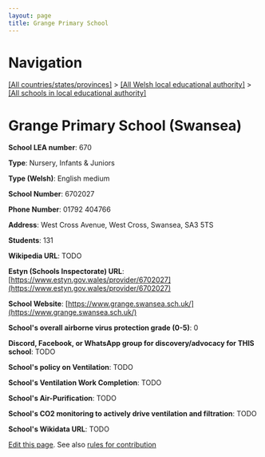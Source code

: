 ```yaml
---
layout: page
title: Grange Primary School
---
```

# Navigation

[[All countries/states/provinces]](../../..) > [[All Welsh local educational authority]](../..) > [[All schools in local educational authority]](..)

# Grange Primary School (Swansea)

**School LEA number**: 670

**Type**: Nursery, Infants & Juniors

**Type (Welsh)**: English medium

**School Number**: 6702027

**Phone Number**: 01792 404766

**Address**: West Cross Avenue, West Cross, Swansea, SA3 5TS

**Students**: 131

**Wikipedia URL**: TODO

**Estyn (Schools Inspectorate) URL**: [https://www.estyn.gov.wales/provider/6702027](https://www.estyn.gov.wales/provider/6702027)

**School Website**: [https://www.grange.swansea.sch.uk/](https://www.grange.swansea.sch.uk/)

**School's overall airborne virus protection grade (0-5)**: 0

**Discord, Facebook, or WhatsApp group for discovery/advocacy for THIS school**: TODO

**School's policy on Ventilation**: TODO

**School's Ventilation Work Completion**: TODO

**School's Air-Purification**: TODO

**School's CO2 monitoring to actively drive ventilation and filtration**: TODO

**School's Wikidata URL**: TODO




[Edit this page](https://github.com/VentilationProject/Wales/edit/prif/./Swansea/Grange_Primary_School.md). See also [rules for contribution](../../../contribution-rules/)